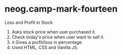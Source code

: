 # neog.camp-mark-fourteen

Loss and Profit in Stock

1.  Asks stock price when user purchased it.
2.  Check today's price when user want to sell it.
3.  it Gives a profit/loss in percentage.
4.  Used HTML, CSS and Vanilla JS.
